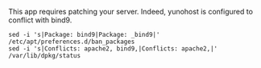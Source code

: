 This app requires patching your server. Indeed, yunohost is configured to conflict with bind9.

```
sed -i 's|Package: bind9|Package: _bind9|' /etc/apt/preferences.d/ban_packages
sed -i 's|Conflicts: apache2, bind9,|Conflicts: apache2,|' /var/lib/dpkg/status
```
